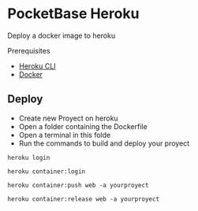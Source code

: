 # PocketBase Heroku

Deploy a docker image to heroku

Prerequisites
- [Heroku CLI](https://devcenter.heroku.com/articles/heroku-cli)
- [Docker](https://www.docker.com/)

## Deploy

- Create new Proyect on heroku
- Open a folder containing the Dockerfile
- Open a terminal in this folde
- Run the commands to build and deploy your proyect


```properties
heroku login

heroku container:login

heroku container:push web -a yourproyect

heroku container:release web -a yourproyect
```


